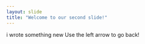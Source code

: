 ```yaml
---
layout: slide
title: "Welcome to our second slide!"
---
```

i wrote something new
Use the left arrow to go back!
